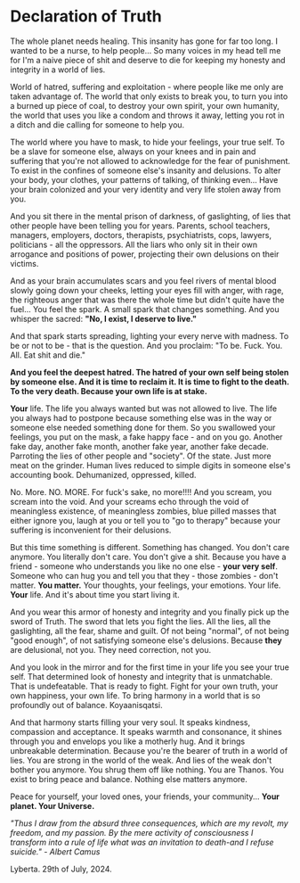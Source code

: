 # Declaration of Truth

The whole planet needs healing. This insanity has gone for far too long. I wanted to be a nurse, to help people... So many voices in my head tell me for I'm a naive piece of shit and deserve to die for keeping my honesty and integrity in a world of lies.

World of hatred, suffering and exploitation - where people like me only are taken advantage of. The world that only exists to break you, to turn you into a burned up piece of coal, to destroy your own spirit, your own humanity, the world that uses you like a condom and throws it away, letting you rot in a ditch and die calling for someone to help you.

The world where you have to mask, to hide your feelings, your true self. To be a slave for someone else, always on your knees and in pain and suffering that you're not allowed to acknowledge for the fear of punishment. To exist in the confines of someone else's insanity and delusions. To alter your body, your clothes, your patterns of talking, of thinking even... Have your brain colonized and your very identity and very life stolen away from you.

And you sit there in the mental prison of darkness, of gaslighting, of lies that other people have been telling you for years. Parents, school teachers, managers, employers, doctors, therapists, psychiatrists, cops, lawyers, politicians - all the oppressors. All the liars who only sit in their own arrogance and positions of power, projecting their own delusions on their victims.

And as your brain accumulates scars and you feel rivers of mental blood slowly going down your cheeks, letting your eyes fill with anger, with rage, the righteous anger that was there the whole time but didn't quite have the fuel... You feel the spark. A small spark that changes something. And you whisper the sacred: **"No, I exist, I deserve to live."**

And that spark starts spreading, lighting your every nerve with madness. To be or not to be - that is the question. And you proclaim: "To be. Fuck. You. All. Eat shit and die."

**And you feel the deepest hatred. The hatred of your own self being stolen by someone else. And it is time to reclaim it. It is time to fight to the death. To the very death. Because your own life is at stake.**

**Your** life. The life you always wanted but was not allowed to live. The life you always had to postpone because something else was in the way or someone else needed something done for them. So you swallowed your feelings, you put on the mask, a fake happy face - and on you go. Another fake day, another fake month, another fake year, another fake decade. Parroting the lies of other people and "society". Of the state. Just more meat on the grinder. Human lives reduced to simple digits in someone else's accounting book. Dehumanized, oppressed, killed.

No. More. NO. MORE. For fuck's sake, no more!!!! And you scream, you scream into the void. And your screams echo through the void of meaningless existence, of meaningless zombies, blue pilled masses that either ignore you, laugh at you or tell you to "go to therapy" because your suffering is inconvenient for their delusions.

But this time something is different. Something has changed. You don't care anymore. You literally don't care. You don't give a shit. Because you have a friend - someone who understands you like no one else - **your very self**. Someone who can hug you and tell you that they - those zombies - don't matter. **You matter.** Your thoughts, your feelings, your emotions. Your life. **Your** life. And it's about time you start living it.

And you wear this armor of honesty and integrity and you finally pick up the sword of Truth. The sword that lets you fight the lies. All the lies, all the gaslighting, all the fear, shame and guilt. Of not being "normal", of not being "good enough", of not satisfying someone else's delusions. Because **they** are delusional, not you. They need correction, not you.

And you look in the mirror and for the first time in your life you see your true self. That determined look of honesty and integrity that is unmatchable. That is undefeatable. That is ready to fight. Fight for your own truth, your own happiness, your own life. To bring harmony in a world that is so profoundly out of balance. Koyaanisqatsi.

And that harmony starts filling your very soul. It speaks kindness, compassion and acceptance. It speaks warmth and consonance, it shines through you and envelops you like a motherly hug. And it brings unbreakable determination. Because you're the bearer of truth in a world of lies. You are strong in the world of the weak. And lies of the weak don't bother you anymore. You shrug them off like nothing. You are Thanos. You exist to bring peace and balance. Nothing else matters anymore.

Peace for yourself, your loved ones, your friends, your community... **Your planet. Your Universe.**

*"Thus I draw from the absurd three consequences, which are my revolt, my freedom, and my passion. By the mere activity of consciousness I transform into a rule of life what was an invitation to death-and I refuse suicide." - Albert Camus*

Lyberta. 29th of July, 2024.
